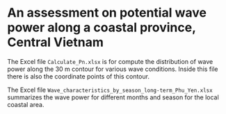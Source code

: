 # An assessment on potential wave power along a coastal province, Central Vietnam

The Excel file `Calculate_Pn.xlsx` is for compute the distribution of wave power along the 30 m contour for various wave conditions. Inside this file there is also the coordinate points of this contour. 

The Excel file `Wave_characteristics_by_season_long-term_Phu_Yen.xlsx` summarizes the wave power for different months and season for the local coastal area. 
